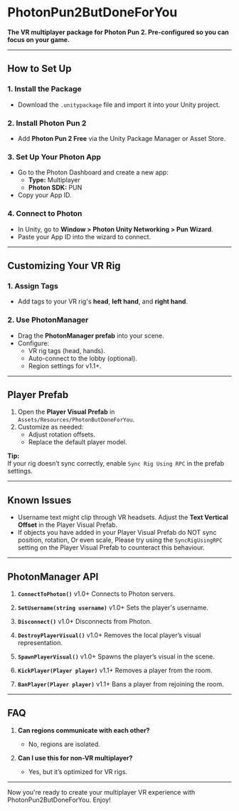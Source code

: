 # PhotonPun2ButDoneForYou  

**The VR multiplayer package for Photon Pun 2. Pre-configured so you can focus on your game.**  

---

## **How to Set Up**  

### 1. Install the Package  
- Download the `.unitypackage` file and import it into your Unity project.  

### 2. Install Photon Pun 2  
- Add **Photon Pun 2 Free** via the Unity Package Manager or Asset Store.  

### 3. Set Up Your Photon App  
- Go to the Photon Dashboard and create a new app:  
  - **Type:** Multiplayer  
  - **Photon SDK:** PUN  
- Copy your App ID.  

### 4. Connect to Photon  
- In Unity, go to **Window > Photon Unity Networking > Pun Wizard**.  
- Paste your App ID into the wizard to connect.  

---

## **Customizing Your VR Rig**  

### 1. Assign Tags  
- Add tags to your VR rig's **head**, **left hand**, and **right hand**.  

### 2. Use PhotonManager  
- Drag the **PhotonManager prefab** into your scene.  
- Configure:  
  - VR rig tags (head, hands).  
  - Auto-connect to the lobby (optional).  
  - Region settings for v1.1+.  

---

## **Player Prefab**  

1. Open the **Player Visual Prefab** in `Assets/Resources/PhotonButDoneForYou`.  
2. Customize as needed:  
   - Adjust rotation offsets.  
   - Replace the default player model.  

**Tip:**  
If your rig doesn’t sync correctly, enable `Sync Rig Using RPC` in the prefab settings.  

---


## **Known Issues**  

- Username text might clip through VR headsets. Adjust the **Text Vertical Offset** in the Player Visual Prefab.  
- If objects you have added in your Player Visual Prefab do NOT sync position, rotation, Or even scale, Please try using the `SyncRigUsingRPC` setting on the Player Visual Prefab to counteract this behaviour.

---

## **PhotonManager API**  

1. **`ConnectToPhoton()`**  v1.0+
   Connects to Photon servers.  

2. **`SetUsername(string username)`**  v1.0+
   Sets the player's username.  

3. **`Disconnect()`**  v1.0+
   Disconnects from Photon.  

4. **`DestroyPlayerVisual()`**  v1.0+
   Removes the local player’s visual representation.  

5. **`SpawnPlayerVisual()`**  v1.0+
   Spawns the player’s visual in the scene.  

6. **`KickPlayer(Player player)`**  v1.1+
   Removes a player from the room.  

7. **`BanPlayer(Player player)`**  v1.1+
   Bans a player from rejoining the room.  

---

## **FAQ**  

1. **Can regions communicate with each other?**  
   - No, regions are isolated.  

2. **Can I use this for non-VR multiplayer?**  
   - Yes, but it’s optimized for VR rigs.  

---

Now you're ready to create your multiplayer VR experience with PhotonPun2ButDoneForYou. Enjoy!
